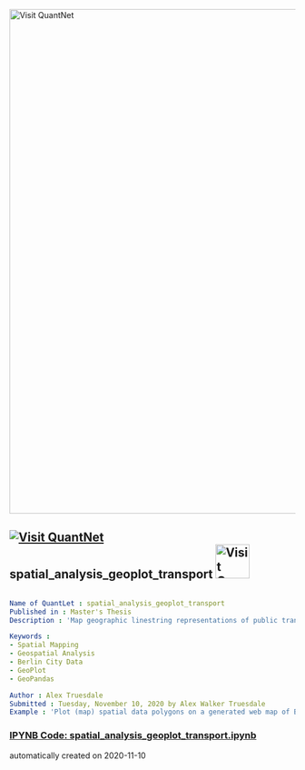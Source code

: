 [<img src="https://github.com/QuantLet/Styleguide-and-FAQ/blob/master/pictures/banner.png" width="888" alt="Visit QuantNet">](http://quantlet.de/)

## [<img src="https://github.com/QuantLet/Styleguide-and-FAQ/blob/master/pictures/qloqo.png" alt="Visit QuantNet">](http://quantlet.de/) **spatial_analysis_geoplot_transport** [<img src="https://github.com/QuantLet/Styleguide-and-FAQ/blob/master/pictures/QN2.png" width="60" alt="Visit QuantNet 2.0">](http://quantlet.de/)

```yaml

Name of QuantLet : spatial_analysis_geoplot_transport
Published in : Master's Thesis
Description : 'Map geographic linestring representations of public transport lines in the city of Berlin (data from VBB)'

Keywords :
- Spatial Mapping
- Geospatial Analysis
- Berlin City Data
- GeoPlot
- GeoPandas

Author : Alex Truesdale
Submitted : Tuesday, November 10, 2020 by Alex Walker Truesdale
Example : 'Plot (map) spatial data polygons on a generated web map of Berlin.'

```

### [IPYNB Code: spatial_analysis_geoplot_transport.ipynb](spatial_analysis_geoplot_transport.ipynb)


automatically created on 2020-11-10